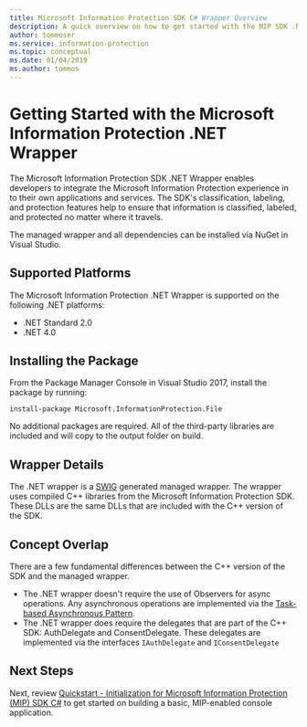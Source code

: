 ```yaml
---
title: Microsoft Information Protection SDK C# Wrapper Overview
description: A quick overview on how to get started with the MIP SDK .NET wrapper, and the differences between the .NET wrapper and C++ SDK.
author: tommoser
ms.service: information-protection
ms.topic: conceptual
ms.date: 01/04/2019
ms.author: tommos
---
```

# Getting Started with the Microsoft Information Protection .NET Wrapper

The Microsoft Information Protection SDK .NET Wrapper enables developers to integrate the Microsoft Information Protection experience in to their own applications and services. The SDK's classification, labeling, and protection features help to ensure that information is classified, labeled, and protected no matter where it travels. 

The managed wrapper and all dependencies can be installed via NuGet in Visual Studio.

## Supported Platforms

The Microsoft Information Protection .NET Wrapper is supported on the following .NET platforms:

* .NET Standard 2.0
* .NET 4.0

## Installing the Package

From the Package Manager Console in Visual Studio 2017, install the package by running:

`install-package Microsoft.InformationProtection.File`

No additional packages are required. All of the third-party libraries are included and will copy to the output folder on build.

## Wrapper Details

The .NET wrapper is a [SWIG](https://swig.org/) generated managed wrapper. The wrapper uses compiled C++ libraries from the Microsoft Information Protection SDK. These DLLs are the same DLLs that are included with the C++ version of the SDK.

## Concept Overlap

There are a few fundamental differences between the C++ version of the SDK and the managed wrapper.

* The .NET wrapper doesn't require the use of Observers for async operations. Any asynchronous operations are implemented via the [Task-based Asynchronous Pattern](https://docs.microsoft.com/en-us/dotnet/standard/asynchronous-programming-patterns/task-based-asynchronous-pattern-tap).
* The .NET wrapper does require the delegates that are part of the C++ SDK: AuthDelegate and ConsentDelegate. These delegates are implemented via the interfaces `IAuthDelegate` and `IConsentDelegate`

## Next Steps

Next, review [Quickstart - Initialization for Microsoft Information Protection (MIP) SDK C#](quick-app-initialization-csharp.md) to get started on building a basic, MIP-enabled console application.
